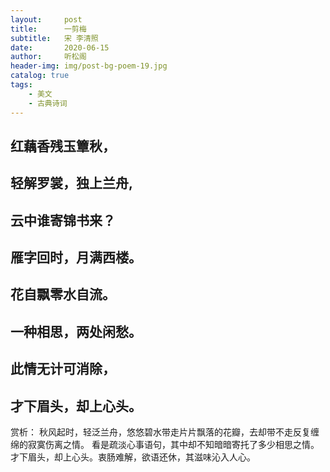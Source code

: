 ```yaml
---
layout:     post
title:      一剪梅
subtitle:   宋 李清照
date:       2020-06-15
author:     听松阁
header-img: img/post-bg-poem-19.jpg
catalog: true
tags:
    - 美文
    - 古典诗词
---
```


## 红藕香残玉簟秋，
## 轻解罗裳，独上兰舟,
## 云中谁寄锦书来？
## 雁字回时，月满西楼。

## 花自飘零水自流。
## 一种相思，两处闲愁。
## 此情无计可消除，
## 才下眉头，却上心头。

 

赏析：
      秋风起时，轻泛兰舟，悠悠碧水带走片片飘落的花瓣，去却带不走反复缠绵的寂寞伤离之情。
      看是疏淡心事语句，其中却不知暗暗寄托了多少相思之情。才下眉头，却上心头。衷肠难解，欲语还休，其滋味沁入人心。
